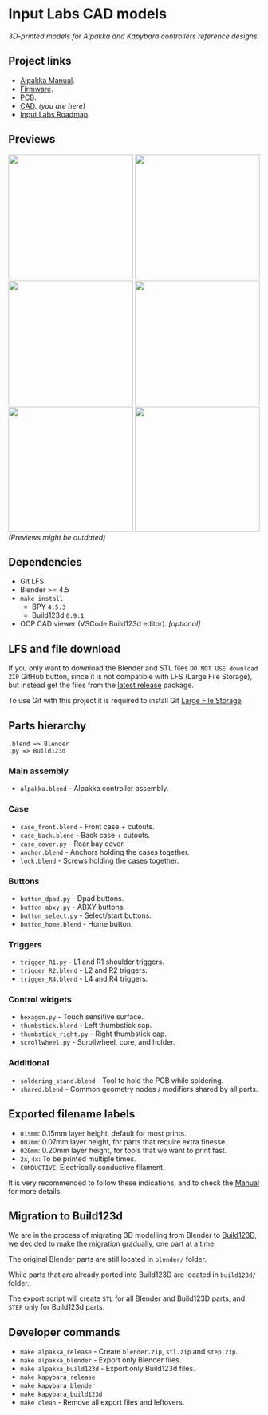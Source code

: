 # Input Labs CAD models

*3D-printed models for Alpakka and Kapybara controllers reference designs.*

## Project links
- [Alpakka Manual](https://inputlabs.io/devices/alpakka/manual).
- [Firmware](https://github.com/inputlabs/alpakka_firmware).
- [PCB](https://github.com/inputlabs/alpakka_pcb).
- [CAD](https://github.com/inputlabs/alpakka_case). _(you are here)_
- [Input Labs Roadmap](https://github.com/orgs/inputlabs/projects/2/views/2).

## Previews
<span><img width='250px' src='./preview/print_A.png'/></span>
<span><img width='250px' src='./preview/print_B.png'/></span>
<span><img width='250px' src='./preview/print_C.png'/></span>
<span><img width='250px' src='./preview/print_D.png'/></span>
<span><img width='250px' src='./preview/print_E.png'/></span>
<span><img width='250px' src='./preview/print_F.png'/></span>
<br>*(Previews might be outdated)*

## Dependencies
- Git LFS.
- Blender >= 4.5
- `make install`
    - BPY `4.5.3`
    - Build123d `0.9.1`
- OCP CAD viewer (VSCode Build123d editor). *[optional]*

## LFS and file download
If you only want to download the Blender and STL files `DO NOT USE download ZIP` GitHub button, since it is not compatible with LFS (Large File Storage), but instead get the files from the [latest release](https://github.com/inputlabs/alpakka_case/releases/latest) package.

To use Git with this project it is required to install Git [Large File Storage](https://git-lfs.github.com).


## Parts hierarchy

```
.blend => Blender
.py => Build123d
```

### Main assembly
- `alpakka.blend` - Alpakka controller assembly.

### Case
- `case_front.blend` - Front case + cutouts.
- `case_back.blend` - Back case + cutouts.
- `case_cover.py` - Rear bay cover.
- `anchor.blend` - Anchors holding the cases together.
- `lock.blend` - Screws holding the cases together.

### Buttons
- `button_dpad.py` - Dpad buttons.
- `button_abxy.py` - ABXY buttons.
- `button_select.py` - Select/start buttons.
- `button_home.blend` - Home button.

### Triggers
- `trigger_R1.py` - L1 and R1 shoulder triggers.
- `trigger_R2.blend` - L2 and R2 triggers.
- `trigger_R4.blend` - L4 and R4 triggers.

### Control widgets
- `hexagon.py` - Touch sensitive surface.
- `thumbstick.blend` - Left thumbstick cap.
- `thumbstick_right.py` - Right thumbstick cap.
- `scrollwheel.py` - Scrollwheel, core, and holder.

### Additional
- `soldering_stand.blend` - Tool to hold the PCB while soldering.
- `shared.blend` - Common geometry nodes / modifiers shared by all parts.


## Exported filename labels
- `015mm`: 0.15mm layer height, default for most prints.
- `007mm`: 0.07mm layer height, for parts that require extra finesse.
- `020mm`: 0.20mm layer height, for tools that we want to print fast.
- `2x`, `4x`: To be printed multiple times.
- `CONDUCTIVE`: Electrically conductive filament.

It is very recommended to follow these indications, and to check the [Manual](https://inputlabs.io/devices/alpakka/manual/diy_case) for more details.


## Migration to Build123d
We are in the process of migrating 3D modelling from Blender to [Build123D](https://build123d.readthedocs.io), we decided to make the migration gradually, one part at a time.

The original Blender parts are still located in `blender/` folder.

While parts that are already ported into Build123D are located in `build123d/` folder.

The export script will create `STL` for all Blender and Build123D parts, and `STEP` only for Build123d parts.


## Developer commands
- `make alpakka_release` - Create `blender.zip`, `stl.zip` and `step.zip`.
- `make alpakka_blender` - Export only Blender files.
- `make alpakka_build123d` - Export only Build123d files.
- `make kapybara_release`
- `make kapybara_blender`
- `make kapybara_build123d`
- `make clean` - Remove all export files and leftovers.
